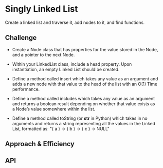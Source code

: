 # Singly Linked List
Create a linked list and traverse it, add nodes to it, and find functions.

## Challenge
 - Create a Node class that has properties for the value stored in the Node, and a pointer to the next Node.

- Within your LinkedList class, include a head property. Upon instantiation, an empty Linked List should be created.

- Define a method called insert which takes any value as an argument and adds a new node with that value to the head of the list with an O(1) Time performance.

- Define a method called includes which takes any value as an argument and returns a boolean result depending on whether that value exists as a Node’s value somewhere within the list.

- Define a method called toString (or __str__ in Python) which takes in no arguments and returns a string representing all the values in the Linked List, formatted as:
"{ a } -> { b } -> { c } -> NULL"

## Approach & Efficiency
<!-- What approach did you take? Why? What is the Big O space/time for this approach? -->

## API
<!-- Description of each method publicly available to your Linked List -->